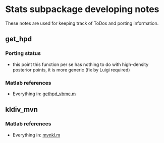 # Stats subpackage developing notes

These notes are used for keeping track of ToDos and porting information.

## get_hpd

### Porting status
- this point this function per se has nothing to do with high-density posterior points, it is more generic (fix by Luigi required)

### Matlab references
-  Everything in: [gethpd_vbmc.m](https://github.com/lacerbi/vbmc/blob/master/misc/gethpd_vbmc.m)

## kldiv_mvn

### Matlab references
-  Everything in: [mvnkl.m](https://github.com/lacerbi/vbmc/blob/master/shared/mvnkl.m)
